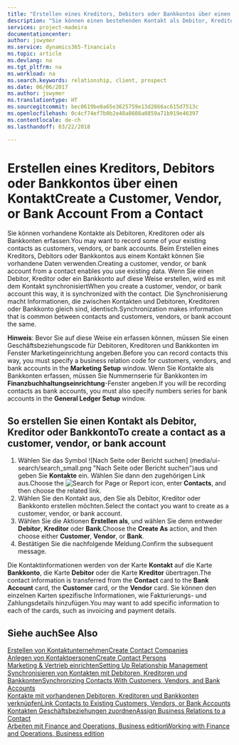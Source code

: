 ```yaml
---
title: "Erstellen eines Kreditors, Debitors oder Bankkontos über einen Kontakt | Microsoft Docs"
description: "Sie können einen bestehenden Kontakt als Debitor, Kreditor oder Bankkonto mithilfe der vorhandenen Daten und angeben Geschäftsbeziehung erfassen."
services: project-madeira
documentationcenter: 
author: jswymer
ms.service: dynamics365-financials
ms.topic: article
ms.devlang: na
ms.tgt_pltfrm: na
ms.workload: na
ms.search.keywords: relationship, client, prospect
ms.date: 06/06/2017
ms.author: jswymer
ms.translationtype: HT
ms.sourcegitcommit: bec0619be0a65e3625759e13d2866ac615d7513c
ms.openlocfilehash: 0c4cf74ef7b0b2e48a8608a0859a71b919e46397
ms.contentlocale: de-ch
ms.lasthandoff: 03/22/2018

---
```

# <a name="create-a-customer-vendor-or-bank-account-from-a-contact"></a><span data-ttu-id="62d44-103">Erstellen eines Kreditors, Debitors oder Bankkontos über einen Kontakt</span><span class="sxs-lookup"><span data-stu-id="62d44-103">Create a Customer, Vendor, or Bank Account From a Contact</span></span>
<span data-ttu-id="62d44-104">Sie können vorhandene Kontakte als Debitoren, Kreditoren oder als Bankkonten erfassen.</span><span class="sxs-lookup"><span data-stu-id="62d44-104">You may want to record some of your existing contacts as customers, vendors, or bank accounts.</span></span> <span data-ttu-id="62d44-105">Beim Erstellen eines Kreditors, Debitors oder Bankkontos aus einem Kontakt können Sie vorhandene Daten verwenden.</span><span class="sxs-lookup"><span data-stu-id="62d44-105">Creating a customer, vendor, or bank account from a contact enables you use existing data.</span></span> <span data-ttu-id="62d44-106">Wenn Sie einen Debitor, Kreditor oder ein Bankkonto auf diese Weise erstellen, wird es mit dem Kontakt synchronisiert</span><span class="sxs-lookup"><span data-stu-id="62d44-106">When you create a customer, vendor, or bank account this way, it is synchronized with the contact.</span></span> <span data-ttu-id="62d44-107">Die Synchronisierung macht Informationen, die zwischen Kontakten und Debitoren, Kreditoren oder Bankkonto gleich sind, identisch.</span><span class="sxs-lookup"><span data-stu-id="62d44-107">Synchronization makes information that is common between contacts and customers, vendors, or bank account the same.</span></span>

<span data-ttu-id="62d44-108">**Hinweis**: Bevor Sie auf diese Weise ein erfassen können, müssen Sie einen Geschäftsbeziehungscode für Debitoren, Kreditoren und Bankkonten im Fenster Marketingeinrichtung angeben.</span><span class="sxs-lookup"><span data-stu-id="62d44-108">Before you can record contacts this way, you must specify a business relation code for customers, vendors, and bank accounts in the **Marketing Setup** window.</span></span> <span data-ttu-id="62d44-109">Wenn Sie Kontakte als Bankkonten erfassen, müssen Sie Nummernserie für Bankkonten im **Finanzbuchhaltungseinrichtung**-Fenster angeben.</span><span class="sxs-lookup"><span data-stu-id="62d44-109">If you will be recording contacts as bank accounts, you must also specify numbers series for bank accounts in the **General Ledger Setup** window.</span></span>

## <a name="to-create-a-contact-as-a-customer-vendor-or-bank-account"></a><span data-ttu-id="62d44-110">So erstellen Sie einen Kontakt als Debitor, Kreditor oder Bankkonto</span><span class="sxs-lookup"><span data-stu-id="62d44-110">To create a contact as a customer, vendor, or bank account</span></span>
1. <span data-ttu-id="62d44-111">Wählen Sie das Symbol ![Nach Seite oder Bericht suchen] (media/ui-search/search_small.png "Nach Seite oder Bericht suchen")aus und geben Sie **Kontakte** ein. Wählen Sie dann den zugehörigen Link aus.</span><span class="sxs-lookup"><span data-stu-id="62d44-111">Choose the ![Search for Page or Report](media/ui-search/search_small.png "Search for Page or Report icon") icon, enter **Contacts**, and then choose the related link.</span></span>
2. <span data-ttu-id="62d44-112">Wählen Sie den Kontakt aus, den Sie als Debitor, Kreditor oder Bankkonto erstellen möchten.</span><span class="sxs-lookup"><span data-stu-id="62d44-112">Select the contact you want to create as a customer, vendor, or bank account.</span></span>
3. <span data-ttu-id="62d44-113">Wählen Sie die Aktionen **Erstellen als**, und wählen Sie denn entweder **Debitor**, **Kreditor** oder **Bank**.</span><span class="sxs-lookup"><span data-stu-id="62d44-113">Choose the **Create As** action, and then choose either **Customer**, **Vendor**, or **Bank**.</span></span>
4. <span data-ttu-id="62d44-114">Bestätigen Sie die nachfolgende Meldung.</span><span class="sxs-lookup"><span data-stu-id="62d44-114">Confirm the subsequent message.</span></span>

<span data-ttu-id="62d44-115">Die Kontaktinformationen werden von der Karte **Kontakt** auf die Karte **Bankkonto**, die Karte **Debitor** oder die Karte **Kreditor** übertragen.</span><span class="sxs-lookup"><span data-stu-id="62d44-115">The contact information is transferred from the **Contact** card to the **Bank Account** card, the **Customer** card, or the **Vendor** card.</span></span> <span data-ttu-id="62d44-116">Sie können den einzelnen Karten spezifische Informationen, wie Fakturierungs- und Zahlungsdetails hinzufügen.</span><span class="sxs-lookup"><span data-stu-id="62d44-116">You may want to add specific information to each of the cards, such as invoicing and payment details.</span></span>

## <a name="see-also"></a><span data-ttu-id="62d44-117">Siehe auch</span><span class="sxs-lookup"><span data-stu-id="62d44-117">See Also</span></span>
[<span data-ttu-id="62d44-118">Erstellen von Kontaktunternehmen</span><span class="sxs-lookup"><span data-stu-id="62d44-118">Create Contact Companies</span></span>](marketing-create-contact-companies.md)  
[<span data-ttu-id="62d44-119">Anlegen von Kontaktpersonen</span><span class="sxs-lookup"><span data-stu-id="62d44-119">Create Contact Persons</span></span>](marketing-create-contact-persons.md)  
[<span data-ttu-id="62d44-120">Marketing & Vertrieb einrichten</span><span class="sxs-lookup"><span data-stu-id="62d44-120">Setting Up Relationship Management</span></span>](marketing-setup-marketing.md)  
[<span data-ttu-id="62d44-121">Synchronisieren von Kontakten mit Debitoren, Kreditoren und Bankkonten</span><span class="sxs-lookup"><span data-stu-id="62d44-121">Synchronizing Contacts With Customers, Vendors, and Bank Accounts</span></span>](marketing-synchronize-contacts-customers-vendors-bank-accounts.md)  
[<span data-ttu-id="62d44-122">Kontakte mit vorhandenen Debitoren, Kreditoren und Bankkonten verknüpfen</span><span class="sxs-lookup"><span data-stu-id="62d44-122">Link Contacts to Existing Customers, Vendors, or Bank Accounts</span></span>](marketing-how-link-contact.md)  
[<span data-ttu-id="62d44-123">Kontakten Geschäftsbeziehungen zuordnen</span><span class="sxs-lookup"><span data-stu-id="62d44-123">Assign Business Relations to a Contact</span></span>](marketing-business-relations.md#AssignBusRelContact)  
[<span data-ttu-id="62d44-124">Arbeiten mit Finance and Operations, Business edition</span><span class="sxs-lookup"><span data-stu-id="62d44-124">Working with Finance and Operations, Business edition</span></span>](ui-work-product.md)

